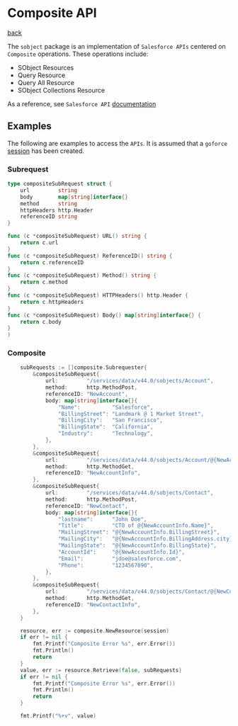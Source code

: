 # Composite API
[back](../README.md)

The `sobject` package is an implementation of `Salesforce APIs` centered on `Composite` operations.  These operations include:
* SObject Resources
* Query Resource
* Query All Resource
* SObject Collections Resource

As a reference, see `Salesforce API` [documentation](https://developer.salesforce.com/docs/atlas.en-us.api_rest.meta/api_rest/intro_what_is_rest_api.htm)

## Examples
The following are examples to access the `APIs`.  It is assumed that a `goforce` [session](../session/README.md) has been created.
### Subrequest
```go
type compositeSubRequest struct {
	url         string
	body        map[string]interface{}
	method      string
	httpHeaders http.Header
	referenceID string
}

func (c *compositeSubRequest) URL() string {
	return c.url
}
func (c *compositeSubRequest) ReferenceID() string {
	return c.referenceID
}
func (c *compositeSubRequest) Method() string {
	return c.method
}
func (c *compositeSubRequest) HTTPHeaders() http.Header {
	return c.httpHeaders
}
func (c *compositeSubRequest) Body() map[string]interface{} {
	return c.body
}
)
```
### Composite
```go
	subRequests := []composite.Subrequester{
		&compositeSubRequest{
			url:         "/services/data/v44.0/sobjects/Account",
			method:      http.MethodPost,
			referenceID: "NewAccount",
			body: map[string]interface{}{
				"Name":          "Salesforce",
				"BillingStreet": "Landmark @ 1 Market Street",
				"BillingCity":   "San Francisco",
				"BillingState":  "California",
				"Industry":      "Technology",
			},
		},
		&compositeSubRequest{
			url:         "/services/data/v44.0/sobjects/Account/@{NewAccount.id}",
			method:      http.MethodGet,
			referenceID: "NewAccountInfo",
		},
		&compositeSubRequest{
			url:         "/services/data/v44.0/sobjects/Contact",
			method:      http.MethodPost,
			referenceID: "NewContact",
			body: map[string]interface{}{
				"lastname":      "John Doe",
				"Title":         "CTO of @{NewAccountInfo.Name}",
				"MailingStreet": "@{NewAccountInfo.BillingStreet}",
				"MailingCity":   "@{NewAccountInfo.BillingAddress.city}",
				"MailingState":  "@{NewAccountInfo.BillingState}",
				"AccountId":     "@{NewAccountInfo.Id}",
				"Email":         "jdoe@salesforce.com",
				"Phone":         "1234567890",
			},
		},
		&compositeSubRequest{
			url:         "/services/data/v44.0/sobjects/Contact/@{NewContact.id}",
			method:      http.MethodGet,
			referenceID: "NewContactInfo",
		},
	}

	resource, err := composite.NewResource(session)
	if err != nil {
		fmt.Printf("Composite Error %s", err.Error())
		fmt.Println()
		return
	}
	value, err := resource.Retrieve(false, subRequests)
	if err != nil {
		fmt.Printf("Composite Error %s", err.Error())
		fmt.Println()
		return
	}

	fmt.Printf("%+v", value)
```
